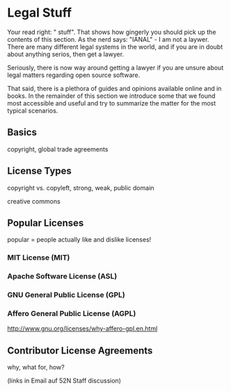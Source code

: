 # Legal Stuff

Your read right: "<i class="octicon octicon-law"></i> stuff". That shows how gingerly you should pick up the contents of this section. As the nerd says: "IANAL" - I am not a laywer. There are many different legal systems in the world, and if you are in doubt about anything serios, then get a lawyer.

Seriously, there is now way around getting a lawyer if you are unsure about legal matters regarding open source software.

That said, there is a plethora of guides and opinions available online and in books. In the remainder of this section we introduce some that we found most accessible and useful and try to summarize the matter for the most typical scenarios.


## Basics

copyright, global trade agreements


## License Types

copyright vs. copyleft, strong, weak, public domain

creative commons


## Popular Licenses

popular = people actually like and dislike licenses!

### MIT License (MIT)

### Apache Software License (ASL)

### GNU General Public License (GPL)

### Affero General Public License (AGPL)

http://www.gnu.org/licenses/why-affero-gpl.en.html


## Contributor License Agreements

why, what for, how?

(links in Email auf 52N Staff discussion)

